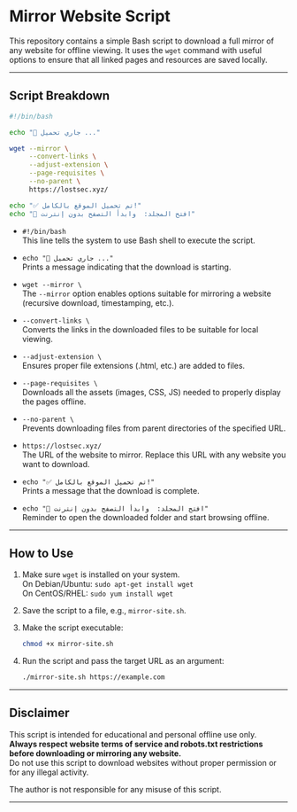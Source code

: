 
# Mirror Website Script

This repository contains a simple Bash script to download a full mirror of any website for offline viewing. It uses the `wget` command with useful options to ensure that all linked pages and resources are saved locally.

---

## Script Breakdown

```bash
#!/bin/bash

echo "📡 جاري تحميل ..."

wget --mirror \
     --convert-links \
     --adjust-extension \
     --page-requisites \
     --no-parent \
     https://lostsec.xyz/

echo "✅ تم تحميل الموقع بالكامل!"
echo "📁 افتح المجلد:  وابدأ التصفح بدون إنترنت"
```

- `#!/bin/bash`  
  This line tells the system to use Bash shell to execute the script.

- `echo "📡 جاري تحميل ..."`  
  Prints a message indicating that the download is starting.

- `wget --mirror \`  
  The `--mirror` option enables options suitable for mirroring a website (recursive download, timestamping, etc.).

- `--convert-links \`  
  Converts the links in the downloaded files to be suitable for local viewing.

- `--adjust-extension \`  
  Ensures proper file extensions (.html, etc.) are added to files.

- `--page-requisites \`  
  Downloads all the assets (images, CSS, JS) needed to properly display the pages offline.

- `--no-parent \`  
  Prevents downloading files from parent directories of the specified URL.

- `https://lostsec.xyz/`  
  The URL of the website to mirror. Replace this URL with any website you want to download.

- `echo "✅ تم تحميل الموقع بالكامل!"`  
  Prints a message that the download is complete.

- `echo "📁 افتح المجلد:  وابدأ التصفح بدون إنترنت"`  
  Reminder to open the downloaded folder and start browsing offline.

---

## How to Use

1. Make sure `wget` is installed on your system.  
   On Debian/Ubuntu: `sudo apt-get install wget`  
   On CentOS/RHEL: `sudo yum install wget`

2. Save the script to a file, e.g., `mirror-site.sh`.

3. Make the script executable:  
   ```bash
   chmod +x mirror-site.sh
   ```

4. Run the script and pass the target URL as an argument:  
   ```bash
   ./mirror-site.sh https://example.com
   ```

---

## Disclaimer

This script is intended for educational and personal offline use only.  
**Always respect website terms of service and robots.txt restrictions before downloading or mirroring any website.**  
Do not use this script to download websites without proper permission or for any illegal activity.  

The author is not responsible for any misuse of this script.

---


